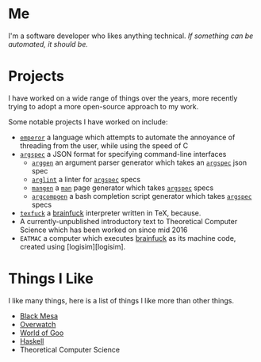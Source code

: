 # Me

I'm a software developer who likes anything technical.
_If something can be automated, it should be._

# Projects

I have worked on a wide range of things over the years, more recently trying to adopt a more open-source approach to my work.

Some notable projects I have worked on include:

- [`emperor`][emperor] a language which attempts to automate the annoyance of threading from the user, while using the speed of C
- [`argspec`][argspec] a JSON format for specifying command-line interfaces
    - [`arggen`][arggen] an argument parser generator which takes an [`argspec`][argspec] json spec
    - [`arglint`][arglint] a linter for [`argspec`][argspec] specs
    - [`mangen`][mangen] a [`man`][man] page generator which takes [`argspec`][argspec] specs
    - [`argcompgen`][argcompgen] a bash completion script generator which takes [`argspec`][argspec] specs
- [`texfuck`][texfuck] a [brainfuck][brainfuck] interpreter written in TeX, because.
- A currently-unpublished introductory text to Theoretical Computer Science which has been worked on since mid 2016
- `EATMAC` a computer which executes [brainfuck][brainfuck] as its machine code, created using [logisim][logisim].


# Things I Like

I like many things, here is a list of things I like more than other things.

- [Black Mesa][black-mesa]
- [Overwatch][overwatch]
- [World of Goo][wog]
- [Haskell][haskell]
- Theoretical Computer Science

[emperor]: https://emperor-lang.github.io/emperor/
[argspec]: https://github.com/argspec/argspec
[arggen]: https://github.com/argspec/arggen
[arglint]: https://github.com/argspec/arglint
[mangen]: https://github.com/argspec/mangen
[argcompgen]: https://github.com/argspec/argcompgen
[texfuck]: https://github.com/TheSignPainter98/texfuck
[brainfuck]: https://esolangs.org/wiki/Brainfuck
[man]: https://www.wikiwand.com/en/Man_page
[black-mesa]: https://www.blackmesasource.com
[overwatch]: https://playoverwatch.com/en-us/
[wog]: https://2dboy.com
[haskell]: https://www.haskell.org
